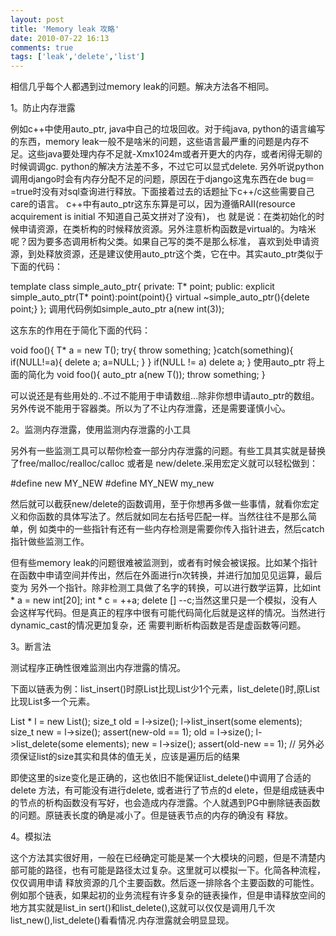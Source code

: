 ```yaml
---
layout: post
title: 'Memory leak 攻略'
date: 2010-07-22 16:13
comments: true
tags: ['leak','delete','list']
---
```


相信几乎每个人都遇到过memory leak的问题。解决方法各不相同。

1。防止内存泄露

例如c++中使用auto_ptr, java中自己的垃圾回收。对于纯java, python的语言编写的东西，memory
leak一般不是啥米的问题，这些语言最严重的问题是内存不足。这些java要处理内存不足就-Xmx1024m或者开更大的内存，或者闲得无聊的时候调调gc.
python的解决方法差不多，不过它可以显式delete. 另外听说python调用django时会有内存分配不足的问题，原因在于django这鬼东西在de
bug＝=true时没有对sql查询进行释放。下面接着过去的话题扯下c++/c这些需要自己care的语言。
c++中有auto_ptr这东东算是可以，因为遵循RAII(resource acquirement is initial 不知道自己英文拼对了没有)， 也
就是说：在类初始化的时候申请资源，在类析构的时候释放资源。另外注意析构函数是virtual的。为啥米呢？因为要多态调用析构父类。如果自己写的类不是那么标准，
喜欢到处申请资源，到处释放资源，还是建议使用auto_ptr这个类，它在<memory>中。其实auto_ptr类似于下面的代码：

template<class T> class simple_auto_ptr{ private: T* point; public: explicit
simple_auto_ptr(T* point):point(point){} virtual ~simple_auto_ptr(){delete
point;} }; 调用代码例如simple_auto_ptr<int> a(new int(3));

这东东的作用在于简化下面的代码：

void foo(){ T* a = new T(); try{ throw something; }catch(something){
if(NULL!=a){ delete a; a=NULL; } } if(NULL != a) delete a; } 使用auto_ptr
将上面的简化为 void foo(){ auto_ptr<T> a(new T()); throw something; }

可以说还是有些用处的..不过不能用于申请数组...除非你想申请auto_ptr的数组。另外传说不能用于容器类。所以为了不让内存泄露，还是需要谨慎小心。

2。监测内存泄露，使用监测内存泄露的小工具

另外有一些监测工具可以帮你检查一部分内存泄露的问题。有些工具其实就是替换了free/malloc/realloc/calloc 或者是
new/delete.采用宏定义就可以轻松做到：

#define new MY_NEW #define MY_NEW my_new

然后就可以截获new/delete的函数调用，至于你想再多做一些事情，就看你宏定义和你函数的具体写法了。然后就如同左右括号匹配一样。当然往往不是那么简单，例
如类中的一些指针有还有一些内存检测是需要你传入指针进去，然后catch指针做些监测工作。

但有些memory leak的问题很难被监测到，或者有时候会被误报。比如某个指针在函数中申请空间并传出，然后在外面进行n次转换，并进行加加见见运算，最后变为
另外一个指针。除非检测工具做了名字的转换，可以进行数学运算，比如int * a = new int[20]; int * c = ++a; delete
[] --c;当然这里只是一个模拟，没有人会这样写代码。但是真正的程序中很有可能代码简化后就是这样的情况。当然进行dynamic_cast的情况更加复杂，还
需要判断析构函数是否是虚函数等问题。

3。断言法

测试程序正确性很难监测出内存泄露的情况。

下面以链表为例：list_insert()时原List比现List少1个元素，list_delete()时,原List比现List多一个元素。

List * l = new List(); size_t old = l->size(); l->list_insert(some elements);
size_t new = l->size(); assert(new-old == 1); old = l->size();
l->list_delete(some elements); new = l->size(); assert(old-new == 1); //
另外必须保证list的size其实和具体的值无关，应该是遍历后的结果

即使这里的size变化是正确的，这也依旧不能保证list_delete()中调用了合适的delete 方法，有可能没有进行delete, 或者进行了节点的d
elete，但是组成链表中的节点的析构函数没有写好，也会造成内存泄露。个人就遇到PG中删除链表函数的问题。原链表长度的确是减小了。但是链表节点的内存的确没有
释放。

4。模拟法

这个方法其实很好用，一般在已经确定可能是某一个大模块的问题，但是不清楚内部可能的路径，也有可能是路径太过复杂。这里就可以模拟一下。化简各种流程，仅仅调用申请
释放资源的几个主要函数。然后逐一排除各个主要函数的可能性。例如那个链表，如果起初的业务流程有许多复杂的链表操作，但是申请释放空间的地方其实就是list_in
sert()和list_delete(),这就可以仅仅是调用几千次list_new(),list_delete()看看情况.内存泄露就会明显显现。

